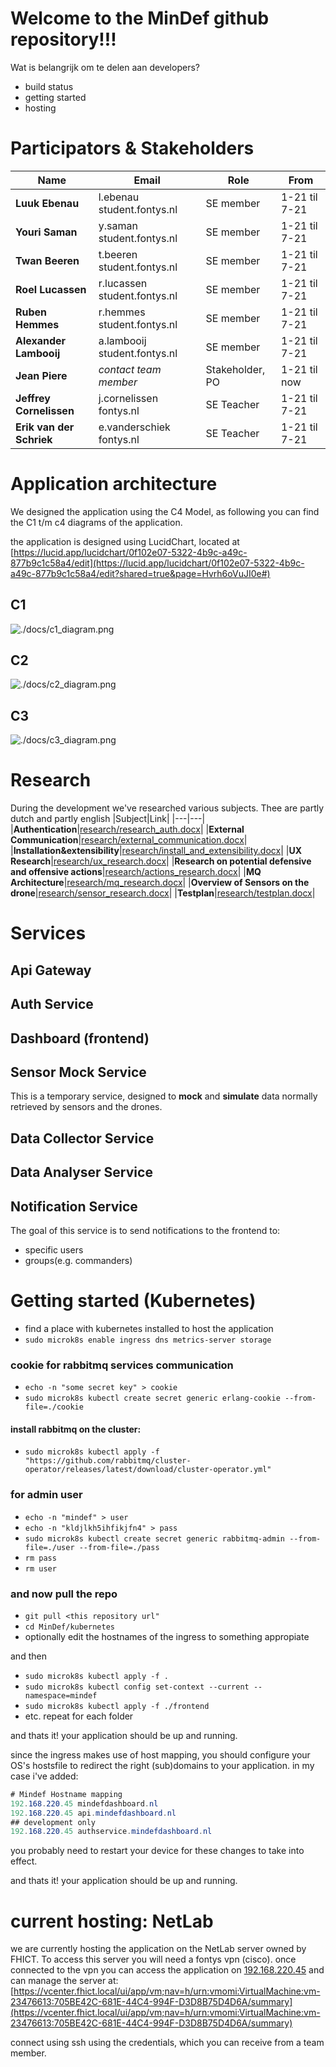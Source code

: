 # Welcome to the MinDef github repository!!!

Wat is belangrijk om te delen aan developers?
- build status
- getting started
- hosting

# Participators & Stakeholders
|Name|Email|Role|From|
|---|---|---|---|
|**Luuk Ebenau**|l.ebenau student.fontys.nl|SE member|1-21 til 7-21|
|**Youri Saman**|y.saman student.fontys.nl|SE member|1-21 til 7-21|
|**Twan Beeren**|t.beeren student.fontys.nl|SE member|1-21 til 7-21|
|**Roel Lucassen**|r.lucassen student.fontys.nl|SE member|1-21 til 7-21|
|**Ruben Hemmes**|r.hemmes student.fontys.nl|SE member|1-21 til 7-21|
|**Alexander Lambooij**|a.lambooij student.fontys.nl|SE member|1-21 til 7-21|
|**Jean Piere**|*contact team member*|Stakeholder, PO|1-21 til now|
|**Jeffrey Cornelissen**|j.cornelissen fontys.nl|SE Teacher|1-21 til 7-21|
|**Erik van der Schriek**|e.vanderschiek fontys.nl|SE Teacher|1-21 til 7-21|

# Application architecture
We designed the application using the C4 Model, as following you can find the C1 t/m c4 diagrams of the application.

the application is designed using LucidChart, located at [https://lucid.app/lucidchart/0f102e07-5322-4b9c-a49c-877b9c1c58a4/edit](https://lucid.app/lucidchart/0f102e07-5322-4b9c-a49c-877b9c1c58a4/edit?shared=true&page=Hvrh6oVuJI0e#)
## C1
![./docs/c1_diagram.png](./docs/c1_diagram.png)
## C2
![./docs/c2_diagram.png](./docs/c2_diagram.png)
## C3
![./docs/c3_diagram.png](./docs/c3_diagram.png)

# Research
During the development we've researched various subjects. Thee are partly dutch and partly english
|Subject|Link|
|---|---|
|**Authentication**|[research/research_auth.docx](./docs/research/research_auth.docx)|
|**External Communication**|[research/external_communication.docx](./docs/research/external_communication.docx)|
|**Installation&extensibility**|[research/install_and_extensibility.docx](./docs/research/instal_and_extensibility.docx)|
|**UX Research**|[research/ux_research.docx](./docs/research/ux_research.docx)|
|**Research on potential defensive and offensive actions**|[research/actions_research.docx](./docs/research/actions_research.docx)|
|**MQ Architecture**|[research/mq_research.docx](./docs/research/mq_research.docx)|
|**Overview of Sensors on the drone**|[research/sensor_research.docx](./docs/research/sensor_research.docx)|
|**Testplan**|[research/testplan.docx](./docs/research/testplan.docx)|
# Services
## Api Gateway

## Auth Service

## Dashboard (frontend)

## Sensor Mock Service
This is a temporary service, designed to **mock** and **simulate** data normally retrieved by sensors and the drones. 
## Data Collector Service
## Data Analyser Service

## Notification Service
The goal of this service is to send notifications to the frontend to:
-  specific users
-  groups(e.g. commanders)



# Getting started (Kubernetes)

- find a place with kubernetes installed to host the application
- ```sudo microk8s enable ingress dns metrics-server storage```

### cookie for rabbitmq services communication
- ```echo -n "some secret key" > cookie```
- ```sudo microk8s kubectl create secret generic erlang-cookie --from-file=./cookie```
#### install rabbitmq on the cluster:
- ```sudo microk8s kubectl apply -f "https://github.com/rabbitmq/cluster-operator/releases/latest/download/cluster-operator.yml"```
### for admin user
- ```echo -n "mindef" > user```
- ```echo -n "kldjlkh5ihfikjfn4" > pass```
- ```sudo microk8s kubectl create secret generic rabbitmq-admin --from-file=./user --from-file=./pass```
- ```rm pass```
- ```rm user```

### and now pull the repo
- ```git pull <this repository url"```
- ```cd MinDef/kubernetes```
- optionally edit the hostnames of the ingress to something appropiate 

and then
- ```sudo microk8s kubectl apply -f .```
- ```sudo microk8s kubectl config set-context --current --namespace=mindef```
- ```sudo microk8s kubectl apply -f ./frontend```
- etc. repeat for each folder

and thats it! your application should be up and running.

since the ingress makes use of host mapping, you should configure your OS's hostsfile to redirect the right (sub)domains to your application. 
in my case i've added:
```cs
# Mindef Hostname mapping
192.168.220.45 mindefdashboard.nl
192.168.220.45 api.mindefdashboard.nl
## development only
192.168.220.45 authservice.mindefdashboard.nl
```
you probably need to restart your device for these changes to take into effect.

and thats it! your application should be up and running.


# current hosting: NetLab
we are currently hosting the application on the NetLab server owned by FHICT. To access this server you will need a fontys vpn (cisco).
once connected to the vpn you can access the application on [192.168.220.45](192.168.220.45)
and can manage the server at: [https://vcenter.fhict.local/ui/app/vm;nav=h/urn:vmomi:VirtualMachine:vm-23476613:705BE42C-681E-44C4-994F-D3D8B75D4D6A/summary](https://vcenter.fhict.local/ui/app/vm;nav=h/urn:vmomi:VirtualMachine:vm-23476613:705BE42C-681E-44C4-994F-D3D8B75D4D6A/summary)

connect using ssh using the credentials, which you can receive from a team member.